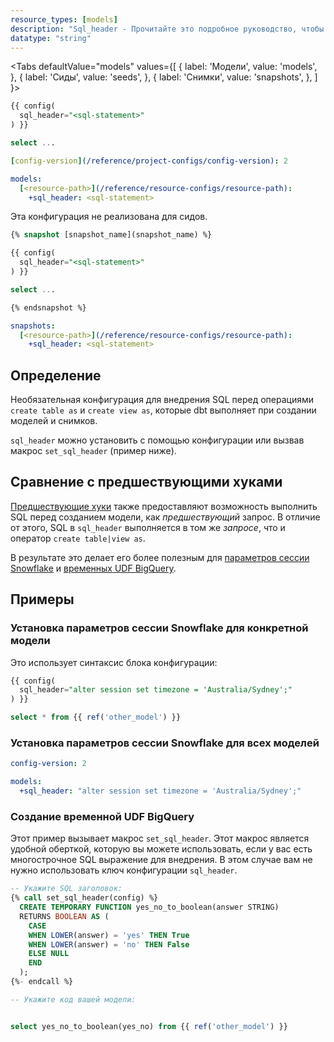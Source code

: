 ```yaml
---
resource_types: [models]
description: "Sql_header - Прочитайте это подробное руководство, чтобы узнать о конфигурациях в dbt."
datatype: "string"
---
```


<Tabs
  defaultValue="models"
  values={[
    { label: 'Модели', value: 'models', },
    { label: 'Сиды', value: 'seeds', },
    { label: 'Снимки', value: 'snapshots', },
  ]
}>
<TabItem value="models">

<File name='models/<modelname>.sql'>

```sql
{{ config(
  sql_header="<sql-statement>"
) }}

select ...


```

</File>

<File name='dbt_project.yml'>

```yml
[config-version](/reference/project-configs/config-version): 2

models:
  [<resource-path>](/reference/resource-configs/resource-path):
    +sql_header: <sql-statement>

```

</File>

</TabItem>


<TabItem value="seeds">

Эта конфигурация не реализована для сидов.

</TabItem>

<TabItem value="snapshots">

<File name='snapshots/<filename>.sql'>

```sql
{% snapshot [snapshot_name](snapshot_name) %}

{{ config(
  sql_header="<sql-statement>"
) }}

select ...

{% endsnapshot %}

```

</File>

<File name='dbt_project.yml'>

```yml
snapshots:
  [<resource-path>](/reference/resource-configs/resource-path):
    +sql_header: <sql-statement>

```

</File>

</TabItem>

</Tabs>


## Определение
Необязательная конфигурация для внедрения SQL перед операциями `create table as` и `create view as`, которые dbt выполняет при создании моделей и снимков.

`sql_header` можно установить с помощью конфигурации или вызвав макрос `set_sql_header` (пример ниже).

## Сравнение с предшествующими хуками
[Предшествующие хуки](/reference/resource-configs/pre-hook-post-hook) также предоставляют возможность выполнить SQL перед созданием модели, как _предшествующий_ запрос. В отличие от этого, SQL в `sql_header` выполняется в том же _запросе_, что и оператор `create table|view as`.

В результате это делает его более полезным для [параметров сессии Snowflake](https://docs.snowflake.com/en/sql-reference/parameters.html) и [временных UDF BigQuery](https://cloud.google.com/bigquery/docs/reference/standard-sql/user-defined-functions#sql-udf-examples).

## Примеры

### Установка параметров сессии Snowflake для конкретной модели
Это использует синтаксис блока конфигурации:
<File name='models/my_model.sql'>

```sql
{{ config(
  sql_header="alter session set timezone = 'Australia/Sydney';"
) }}

select * from {{ ref('other_model') }}
```

</File>

### Установка параметров сессии Snowflake для всех моделей

<File name='dbt_project.yml'>

```yml
config-version: 2

models:
  +sql_header: "alter session set timezone = 'Australia/Sydney';"
```

</File>

### Создание временной UDF BigQuery

Этот пример вызывает макрос `set_sql_header`. Этот макрос является удобной оберткой, которую вы можете использовать, если у вас есть многострочное SQL выражение для внедрения. В этом случае вам не нужно использовать ключ конфигурации `sql_header`.

<File name='models/my_model.sql'>

```sql
-- Укажите SQL заголовок:
{% call set_sql_header(config) %}
  CREATE TEMPORARY FUNCTION yes_no_to_boolean(answer STRING)
  RETURNS BOOLEAN AS (
    CASE
    WHEN LOWER(answer) = 'yes' THEN True
    WHEN LOWER(answer) = 'no' THEN False
    ELSE NULL
    END
  );
{%- endcall %}

-- Укажите код вашей модели:


select yes_no_to_boolean(yes_no) from {{ ref('other_model') }}
```

</File>